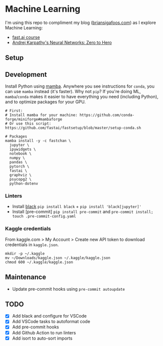 # Machine Learning

I'm using this repo to compliment my blog ([briansigafoos.com](https://briansigafoos.com/)) as I explore Machine Learning:

- [fast.ai course](https://course.fast.ai/)
- [Andrej Karpathy's Neural Networks: Zero to Hero](https://www.youtube.com/playlist?list=PLAqhIrjkxbuWI23v9cThsA9GvCAUhRvKZ)

## Setup

## Development

Install Python using [mamba](https://mamba.readthedocs.io). Anywhere you see instructions for `conda`, you can use `mamba` instead (it's faster). Why not `pip`? If you're doing ML, `mamba`/`conda` makes it easier to have everything you need (including Python), and to optimize packages for your GPU.

```shell
# First:
# Install mamba for your machine: https://github.com/conda-forge/miniforge#mambaforge
# Or use this script: https://github.com/fastai/fastsetup/blob/master/setup-conda.sh

# Packages
mamba install -y -c fastchan \
  jupyter \
  ipywidgets \
  notebook \
  numpy \
  pandas \
  pytorch \
  fastai \
  graphviz \
  psycopg2 \
  python-dotenv
```

### Linters

- Install [black](https://github.com/psf/black) `pip install black` + `pip install 'black[jupyter]'`
- Install [pre-commit] `pip install pre-commit` and `pre-commit install; touch .pre-commit-config.yaml`

### Kaggle credentials

From kaggle.com > My Account > Create new API token to download credentials in `kaggle.json`.

```shell
mkdir -p ~/.kaggle
mv ~/Downloads/kaggle.json ~/.kaggle/kaggle.json
chmod 600 ~/.kaggle/kaggle.json
```

## Maintenance

- Update pre-commit hooks using `pre-commit autoupdate`

## TODO

- [x] Add black and configure for VSCode
- [x] Add VSCode tasks to autoformat code
- [x] Add pre-commit hooks
- [x] Add Github Action to run linters
- [x] Add isort to auto-sort imports
